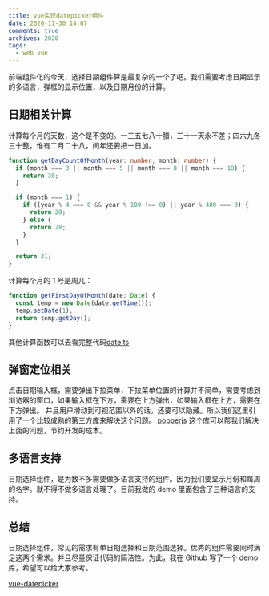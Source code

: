 ```yaml
---
title: vue实现datepicker组件
date: 2020-11-30 14:07
comments: true
archives: 2020
tags:
  - web vue
---
```


前端组件化的今天，选择日期组件算是最复杂的一个了吧。我们需要考虑日期显示的多语言，弹框的显示位置，以及日期月份的计算。

## 日期相关计算

计算每个月的天数，这个是不变的。一三五七八十腊，三十一天永不差；四六九冬三十整，惟有二月二十八，闰年还要把一日加。

```ts
function getDayCountOfMonth(year: number, month: number) {
  if (month === 3 || month === 5 || month === 8 || month === 10) {
    return 30;
  }

  if (month === 1) {
    if ((year % 4 === 0 && year % 100 !== 0) || year % 400 === 0) {
      return 29;
    } else {
      return 28;
    }
  }

  return 31;
}
```

计算每个月的 1 号是周几：

```ts
function getFirstDayOfMonth(date: Date) {
  const temp = new Date(date.getTime());
  temp.setDate(1);
  return temp.getDay();
}
```

其他计算函数可以去看完整代码[date.ts](https://github.com/acgotaku/vue-datepicker/blob/master/src/utils/date.ts)

## 弹窗定位相关

点击日期输入框，需要弹出下拉菜单，下拉菜单位置的计算并不简单，需要考虑到浏览器的窗口，如果输入框在下方，需要在上方弹出，如果输入框在上方，需要在下方弹出。
并且用户滑动到可视范围以外的话，还要可以隐藏。所以我们这里引用了一个比较成熟的第三方库来解决这个问题。
[popperjs](https://github.com/popperjs/popper-core)
这个库可以帮我们解决上面的问题，节约开发的成本。

## 多语言支持

日期选择组件，是为数不多需要做多语言支持的组件。因为我们要显示月份和每周的名字。就不得不做多语言处理了。目前我做的 demo 里面包含了三种语言的支持。

## 总结

日期选择组件，常见的需求有单日期选择和日期范围选择。优秀的组件需要同时满足这两个需求。并且尽量保证代码的简洁性。为此，我在 Github 写了一个 demo 库，希望可以给大家参考。

[vue-datepicker](https://github.com/acgotaku/vue-datepicker)
